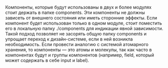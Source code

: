 Компоненты, которые будут использованы в двух и более модулях стоит держать в папке components. Эти компоненты не должны зависеть от внешнего состояния или иметь сторонние эффекты. Если компонент будет использован только в одном модуле, стоит поместить его в локальную папку ./components для индикации явной зависимости. Такой подход позволяет не засорять общую папку components и упрощает переход к дизайн-системе, если в ней возникла необходимость. Если провести аналогию с системой атомарного хранения, то компоненты — это атомы и молекулы, так как часто в компонентах будут и группы компонентов (например, field, который может содержать в себе input и label).